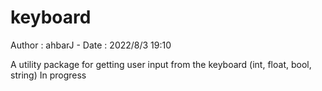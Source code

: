 # keyboard

Author : ahbarJ - 
Date : 2022/8/3 19:10

A utility package for getting user input from the keyboard (int, float, bool, string)
In progress

